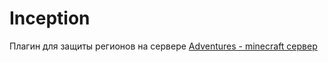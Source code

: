 # Inception
Плагин для защиты регионов на сервере [Adventures - minecraft сервер](https://www.adventures-server.ru)
